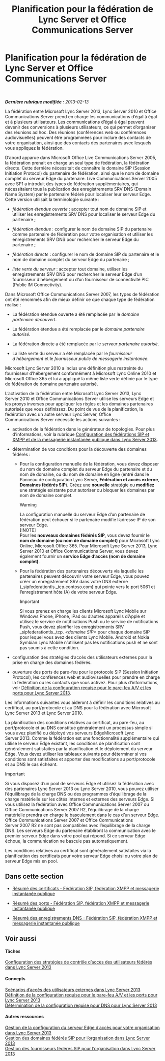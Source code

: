 ﻿---
title: Planification pour la fédération de Lync Server et Office Communications Server
TOCTitle: Planification pour la fédération de Lync Server et Office Communications Server
ms:assetid: c9eaf06b-054f-41a4-ad0c-499400d6c4c7
ms:mtpsurl: https://technet.microsoft.com/fr-fr/library/JJ205335(v=OCS.15)
ms:contentKeyID: 49298852
ms.date: 05/20/2016
mtps_version: v=OCS.15
ms.translationtype: HT
---

# Planification pour la fédération de Lync Server et Office Communications Server

 

_**Dernière rubrique modifiée :** 2013-02-13_

La fédération entre Microsoft Lync Server 2013, Lync Server 2010 et Office Communications Server prend en charge les communications d’égal à égal et à plusieurs utilisateurs. Les communications d’égal à égal peuvent devenir des conversions à plusieurs utilisateurs, ce qui permet d’organiser des réunions ad hoc. Des réunions (conférences web ou conférences audiovisuelles) peuvent être programmées pour inclure des contacts de votre organisation, ainsi que des contacts des partenaires avec lesquels vous appliquez la fédération.

D’abord apparue dans Microsoft Office Live Communications Server 2005, la fédération prenait en charge un seul type de fédération, la fédération directe. Cette dernière nécessitait de connaître le domaine SIP (Session Initiation Protocol) du partenaire de fédération, ainsi que le nom de domaine complet du serveur Edge du partenaire. Live Communications Server 2005 avec SP1 a introduit des types de fédération supplémentaires, qui nécessitaient tous la publication des enregistrements SRV DNS (Domain Name System) par le partenaire fédéré pour localiser leur serveur Edge. Cette version utilisait la terminologie suivante :

  - *fédération étendue ouverte* : accepter tout nom de domaine SIP et utiliser les enregistrements SRV DNS pour localiser le serveur Edge du partenaire ;

  - *fédération étendue* : configurer le nom de domaine SIP du partenaire comme partenaire de fédération pour votre organisation et utiliser les enregistrements SRV DNS pour rechercher le serveur Edge du partenaire ;

  - *fédération directe* : configurer le nom de domaine SIP du partenaire et le nom de domaine complet du serveur Edge du partenaire ;

  - *liste verte du serveur* : accepter tout domaine, utiliser les enregistrements SRV DNS pour rechercher le serveur Edge d’un fournisseur d’hébergement ou d’un fournisseur de connectivité PIC (Public IM Connectivity).

Dans Microsoft Office Communications Server 2007, les types de fédération ont été renommés afin de mieux définir ce que chaque type de fédération réalise :

  - La fédération étendue ouverte a été remplacée par le *domaine partenaire découvert*.

  - La fédération étendue a été remplacée par le *domaine partenaire autorisé*.

  - La fédération directe a été remplacée par le *serveur partenaire autorisé*.

  - La liste verte du serveur a été remplacée par le *fournisseur d’hébergement* et le *fournisseur public de messagerie instantanée*.

Microsoft Lync Server 2010 a inclus une définition plus restreinte du fournisseur d’hébergement conformément à Microsoft Lync Online 2010 et Microsoft Office 365 et lui a appliqué la même liste verte définie par le type de fédération de domaine partenaire autorisé.

L’activation de la fédération entre Microsoft Lync Server 2013, Lync Server 2010 et Office Communications Server utilise les serveurs Edge et les proxys inverses pour appliquer les règles et les domaines partenaires autorisés que vous définissez. Du point de vue de la planification, la fédération avec un autre serveur Lync Server, Office Communications Server nécessite les actions suivantes :

  - activation de la fédération dans le générateur de topologies. Pour plus d’informations, voir la rubrique [Configuration des fédérations SIP et XMPP et de la messagerie instantanée publique dans Lync Server 2013](lync-server-2013-configuring-sip-federation-xmpp-federation-and-public-instant-messaging.md).

  - détermination de vos conditions pour la découverte des domaines fédérés :
    
      -   
        Pour la configuration manuelle de la fédération, vous devez disposer du nom de domaine complet du serveur Edge du partenaire et du nom de domaine, ou du nom de domaine en ligne (entré dans le Panneau de configuration Lync Server, **Fédération et accès externe**, **Domaines fédérés SIP**). Créez une **nouvelle** stratégie ou **modifiez** une stratégie existante pour autoriser ou bloquer les domaines par nom de domaine complet.
        
        > [!WARNING]  
        > La configuration manuelle du serveur Edge d’un partenaire de fédération peut échouer si le partenaire modifie l’adresse IP de son serveur Edge.        
        > [!NOTE]  
        > Pour les <strong>nouveaux domaines fédérés SIP</strong>, vous devez fournir le <strong>nom de domaine (ou nom de domaine complet)</strong> pour Microsoft Lync Online, Microsoft Office 365. Pour Microsoft Lync Server 2013, Lync Server 2010 et Office Communications Server, vous devez également fournir un <strong>service Edge d’accès (nom de domaine complet)</strong>.    
      -   
        Pour la fédération des partenaires découverts via laquelle les partenaires peuvent découvrir votre serveur Edge, vous pouvez créer un enregistrement SRV dans votre DNS externe (\_sipfederationtls.\_tcp.contoso.com) qui pointe vers le port 5061 et l’enregistrement hôte (A) de votre serveur Edge.
        
        > [!IMPORTANT]  
        > Si vous prenez en charge les clients Microsoft Lync Mobile sur Windows Phone, iPhone, iPad ou d’autres appareils d’Apple et utilisez le service de notifications Push ou le service de notifications Push, vous devez planifier les enregistrements SRV _sipfederationtls._tcp. <em>&lt;domaine SIP&gt;</em> pour chaque domaine SIP pour lequel vous avez des clients Lync Mobile. Android et Nokia Symbian Lync Mobile n’utilisent pas les notifications push et ne sont pas soumis à cette condition.

  - configuration des stratégies d’accès des utilisateurs externes pour la prise en charge des domaines fédérés.

  - ouverture des ports de pare-feu pour le protocole SIP (Session Initiation Protocol), les conférences web et audiovisuelles pour prendre en charge la fédération ou les contacts que vous activez. Pour plus d’informations, voir [Définition de la configuration requise pour le pare-feu A/V et les ports pour Lync Server 2013](lync-server-2013-determine-external-a-v-firewall-and-port-requirements.md).

Les informations suivantes vous aideront à définir les conditions relatives au certificat, au port/protocole et au DNS pour la fédération avec Microsoft Lync Server 2013 et Lync Server 2010.

La planification des conditions relatives au certificat, au pare-feu, au port/protocole et au DNS constitue généralement un processus simple si vous avez planifié ou déployé vos serveurs EdgeMicrosoft Lync Server 2013. Comme la fédération est une fonctionnalité supplémentaire qui utilise le serveur Edge existant, les conditions de planification sont généralement satisfaites par la planification et le déploiement du serveur Edge. Vous devez utiliser les tableaux suivants pour déterminer si vos conditions sont satisfaites et apporter des modifications au port/protocole et au DNS le cas échéant.

> [!IMPORTANT]  
> Si vous disposez d’un pool de serveurs Edge et utilisez la fédération avec des partenaires Lync Server 2013 ou Lync Server 2010, vous pouvez utiliser l’équilibrage de la charge DNS ou des programmes d’équilibrage de la charge matérielle sur les côtés internes et externes des serveurs Edge. Si vous utilisez la fédération avec Office Communications Server 2007 ou Office Communications Server 2007 R2, l’équilibrage de la charge matérielle prendra en charge le basculement dans le cas d’un serveur Edge. Office Communications Server 2007 et Office Communications Server 2007 R2 ne sont pas compatibles avec l’équilibrage de la charge DNS. Les serveurs Edge du partenaire établiront la communication avec le premier serveur Edge dans votre pool qui répond. Si ce serveur Edge échoue, la communication ne bascule pas automatiquement.

Les conditions relatives au certificat sont généralement satisfaites via la planification des certificats pour votre serveur Edge choisi ou votre plan de serveur Edge mis en pool.

## Dans cette section

  - [Résumé des certificats - Fédération SIP, fédération XMPP et messagerie instantanée publique](lync-server-2013-certificate-summary-sip-xmpp-federation-and-public-instant-messaging.md)

  - [Résumé des ports - Fédération SIP, fédération XMPP et messagerie instantanée publique](lync-server-2013-port-summary-sip-xmpp-federation-and-public-instant-messaging.md)

  - [Résumé des enregistrements DNS - Fédération SIP, fédération XMPP et messagerie instantanée publique](lync-server-2013-dns-summary-sip-xmpp-federation-and-public-instant-messaging.md)

## Voir aussi

#### Tâches

[Configuration des stratégies de contrôle d’accès des utilisateurs fédérés dans Lync Server 2013](lync-server-2013-configure-policies-to-control-federated-user-access.md)  

#### Concepts

[Scénarios d’accès des utilisateurs externes dans Lync Server 2013](lync-server-2013-scenarios-for-external-user-access.md)  
[Définition de la configuration requise pour le pare-feu A/V et les ports pour Lync Server 2013](lync-server-2013-determine-external-a-v-firewall-and-port-requirements.md)  
[Détermination de la configuration requise pour DNS pour Lync Server 2013](lync-server-2013-determine-dns-requirements.md)  

#### Autres ressources

[Gestion de la configuration du serveur Edge d’accès pour votre organisation dans Lync Server 2013](lync-server-2013-manage-access-edge-configuration-for-your-organization.md)  
[Gestion des domaines fédérés SIP pour l’organisation dans Lync Server 2013](lync-server-2013-manage-sip-federated-domains-for-your-organization.md)  
[Gestion des fournisseurs fédérés SIP pour l’organisation dans Lync Server 2013](lync-server-2013-manage-sip-federated-providers-for-your-organization.md)

